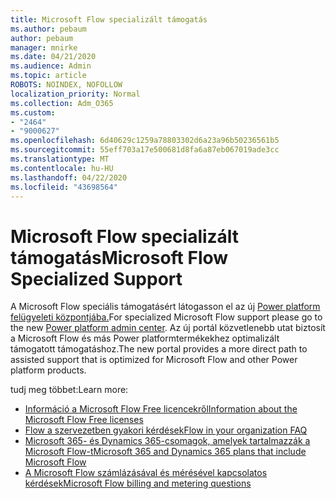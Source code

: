 ```yaml
---
title: Microsoft Flow specializált támogatás
ms.author: pebaum
author: pebaum
manager: mnirke
ms.date: 04/21/2020
ms.audience: Admin
ms.topic: article
ROBOTS: NOINDEX, NOFOLLOW
localization_priority: Normal
ms.collection: Adm_O365
ms.custom:
- "2464"
- "9000627"
ms.openlocfilehash: 6d40629c1259a78803302d6a23a96b50236561b5
ms.sourcegitcommit: 55eff703a17e500681d8fa6a87eb067019ade3cc
ms.translationtype: MT
ms.contentlocale: hu-HU
ms.lasthandoff: 04/22/2020
ms.locfileid: "43698564"
---
```

# <a name="microsoft-flow-specialized-support"></a><span data-ttu-id="dba76-102">Microsoft Flow specializált támogatás</span><span class="sxs-lookup"><span data-stu-id="dba76-102">Microsoft Flow Specialized Support</span></span>

<span data-ttu-id="dba76-103">A Microsoft Flow speciális támogatásért látogasson el az új [Power platform felügyeleti központjába.](https://aka.ms/flowadminsupport)</span><span class="sxs-lookup"><span data-stu-id="dba76-103">For specialized Microsoft Flow support please go to the new [Power platform admin center](https://aka.ms/flowadminsupport).</span></span> <span data-ttu-id="dba76-104">Az új portál közvetlenebb utat biztosít a Microsoft Flow és más Power platformtermékekhez optimalizált támogatott támogatáshoz.</span><span class="sxs-lookup"><span data-stu-id="dba76-104">The new portal provides a more direct path to assisted support that is optimized for Microsoft Flow and other Power platform products.</span></span>

<span data-ttu-id="dba76-105">tudj meg többet:</span><span class="sxs-lookup"><span data-stu-id="dba76-105">Learn more:</span></span>
- [<span data-ttu-id="dba76-106">Információ a Microsoft Flow Free licencekről</span><span class="sxs-lookup"><span data-stu-id="dba76-106">Information about the Microsoft Flow Free licenses</span></span>](https://go.microsoft.com/fwlink/?linkid=2095610)
- [<span data-ttu-id="dba76-107">Flow a szervezetben gyakori kérdések</span><span class="sxs-lookup"><span data-stu-id="dba76-107">Flow in your organization FAQ</span></span>](https://go.microsoft.com/fwlink/?linkid=2072608)
- [<span data-ttu-id="dba76-108">Microsoft 365- és Dynamics 365-csomagok, amelyek tartalmazzák a Microsoft Flow-t</span><span class="sxs-lookup"><span data-stu-id="dba76-108">Microsoft 365 and Dynamics 365 plans that include Microsoft Flow</span></span>](https://go.microsoft.com/fwlink/?linkid=2072406)
- [<span data-ttu-id="dba76-109">A Microsoft Flow számlázásával és mérésével kapcsolatos kérdések</span><span class="sxs-lookup"><span data-stu-id="dba76-109">Microsoft Flow billing and metering questions</span></span>](https://go.microsoft.com/fwlink/?linkid=2072612)